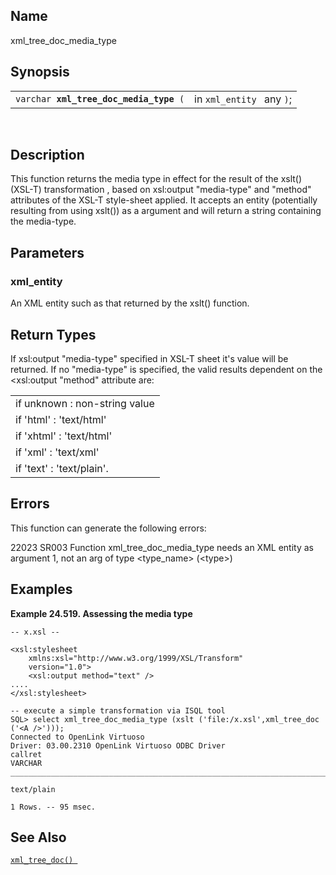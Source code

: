 <div id="fn_xml_tree_doc_media_type" class="refentry">

<div class="titlepage">

</div>

<div class="refnamediv">

## Name

xml_tree_doc_media_type

</div>

<div class="refsynopsisdiv">

## Synopsis

<div id="fsyn_xml_tree_doc_media_type" class="funcsynopsis">

|                                             |                           |
|---------------------------------------------|---------------------------|
| `varchar `**`xml_tree_doc_media_type`**` (` | in `xml_entity ` any `)`; |

<div class="funcprototype-spacer">

 

</div>

</div>

</div>

<div id="desc_xml_tree_doc_media_type" class="refsect1">

## Description

This function returns the media type in effect for the result of the
xslt() (XSL-T) transformation , based on xsl:output "media-type" and
"method" attributes of the XSL-T style-sheet applied. It accepts an
entity (potentially resulting from using xslt()) as a argument and will
return a string containing the media-type.

</div>

<div id="params_xml_tree_doc_media_type" class="refsect1">

## Parameters

<div id="id123487" class="refsect2">

### xml_entity

An XML entity such as that returned by the xslt() function.

</div>

</div>

<div id="ret_xml_tree_doc_media_type" class="refsect1">

## Return Types

If xsl:output "media-type" specified in XSL-T sheet it's value will be
returned. If no "media-type" is specified, the valid results dependent
on the \<xsl:output "method" attribute are:

|                               |
|-------------------------------|
| if unknown : non-string value |
| if 'html' : 'text/html'       |
| if 'xhtml' : 'text/html'      |
| if 'xml' : 'text/xml'         |
| if 'text' : 'text/plain'.     |

</div>

<div id="errors_xml_tree_doc_media_type" class="refsect1">

## Errors

This function can generate the following errors:

<span class="errorcode">22023 </span><span class="errorcode">SR003
</span> Function xml_tree_doc_media_type needs an XML entity as argument
1, not an arg of type \<type_name\> (\<type\>)

</div>

<div id="examples_xml_tree_doc_media_type" class="refsect1">

## Examples

<div id="ex_xml_tree_doc_media_type" class="example">

**Example 24.519. Assessing the media type**

<div class="example-contents">

``` screen
-- x.xsl --

<xsl:stylesheet
    xmlns:xsl="http://www.w3.org/1999/XSL/Transform"
    version="1.0">
    <xsl:output method="text" />
....
</xsl:stylesheet>

-- execute a simple transformation via ISQL tool
SQL> select xml_tree_doc_media_type (xslt ('file:/x.xsl',xml_tree_doc ('<A />')));
Connected to OpenLink Virtuoso
Driver: 03.00.2310 OpenLink Virtuoso ODBC Driver
callret
VARCHAR
_______________________________________________________________________________

text/plain

1 Rows. -- 95 msec.
```

</div>

</div>

  

</div>

<div id="seealso_xml_tree_doc_media_type" class="refsect1">

## See Also

<a href="fn_xml_tree_doc.html" class="link" title="xml_tree_doc"><code
class="function">xml_tree_doc() </code></a>

</div>

</div>
